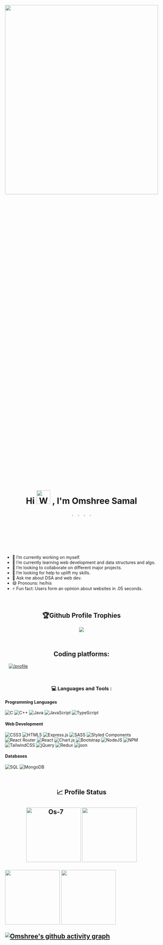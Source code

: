 <img src="https://i.pinimg.com/564x/62/d7/ef/62d7efe0c0f1924192e38e5a1e2ce8f6.jpg" width="100%" height="40%" >

<h1 align="center">Hi <img src="https://raw.githubusercontent.com/nixin72/nixin72/master/wave.gif" 
         alt="Waving hand animated gif"
         height="45"
         width="45" /> , I'm Omshree Samal</h1>  

<p align="center"> 
<a href="www.linkedin.com/in/omshree-samal-5b5425228" target="blank"><img src="https://cdn-icons-png.flaticon.com/512/3536/3536505.png" alt="LinkedIn" width="3%"></a>
<a href="https://www.instagram.com/omshreesamal/" target="blank"><img src="https://cdn-icons-png.flaticon.com/512/2111/2111463.png" alt="Instagram" width="3%"></a>
<a href="https://twitter.com/OmshreeSamal" target="blank"><img src="https://cdn-icons-png.flaticon.com/512/2504/2504947.png" alt="Twitter" width="3%"></a>
<a href="https://t.me/Omshree_samal" target="blank"><img src="https://github.com/Os-7/Os-7/assets/96040535/fec4acd0-6a95-45ec-b734-22ec8bb123e3" alt="Te" width="3%"></a>
</p>
         
- 🔭 I’m currently working on myself.
- 🌱 I’m currently learning web development and data structures and algo.
- 👯 I’m looking to collaborate on different major projects.
- 🤔 I’m looking for help to uplift my skills.
- 💬 Ask me about DSA and web dev.
- 😄 Pronouns: he/his
- ⚡ Fun fact: Users form an opinion about websites in .05 seconds.
<br>
  <h2 align="center">🏆Github Profile Trophies</h2>
<p align="center">
          <img src="https://github-profile-trophy.vercel.app/?username=Os-7&theme=juicyfresh&column=7&margin-w=15&no-frame=true&no-bg=true" />
</p>

<br>
<h2 align="center">Coding platforms:</h2>
<p align="left">
<a href="https://www.codechef.com/users/os_7" target="blank"><img align="center" src="https://img.shields.io/badge/Codechef-%23B92B27.svg?&style=for-the-badge&logo=Codechef&logoColor=white" alt=""  /></a>
<a href="https://www.hackerrank.com/am_omsamal" target="blank"><img align="center" src="https://img.shields.io/badge/-Hackerrank-2EC866?style=for-the-badge&logo=HackerRank&logoColor=white" alt=""  /></a>
<a href="https://leetcode.com/BoyAnonymous/" target="blank"><img align="center" src="https://img.shields.io/badge/-LeetCode-FFA116?style=for-the-badge&logo=LeetCode&logoColor=black" alt=""  /></a>       
<a href="https://auth.geeksforgeeks.org/user/amomsamal/" target="_blank"><img align="center" src="https://img.shields.io/badge/GeeksforGeeks-298D46?style=for-the-badge&logo=geeksforgeeks&logoColor=white" alt="/profile"  /></a>
</p>
<br>
<h3 align="center">💻 Languages and Tools :</h3>

<h4 align="left"> Programming Languages </h4>
<p align="left">
  
  <a align="center">![C](https://img.shields.io/badge/c-%2300599C.svg?style=for-the-badge&logo=c&logoColor=white)</a>
  <a align="center">![C++](https://img.shields.io/badge/c++-%2300599C.svg?style=for-the-badge&logo=c%2B%2B&logoColor=white) </a>
  <a align="center">![Java](https://img.shields.io/badge/java-%23ED8B00.svg?style=for-the-badge&logo=java&logoColor=white)</a>
  <a align="center">![JavaScript](https://img.shields.io/badge/javascript-%23323330.svg?style=for-the-badge&logo=javascript&logoColor=%23F7DF1E)</a>
  <a align="center">![TypeScript](https://img.shields.io/badge/typescript-%23007ACC.svg?style=for-the-badge&logo=typescript&logoColor=white)</a>
</p>

<h4> Web Development </h4>

![CSS3](https://img.shields.io/badge/css3-%231572B6.svg?style=for-the-badge&logo=css3&logoColor=white) ![HTML5](https://img.shields.io/badge/html5-%23E34F26.svg?style=for-the-badge&logo=html5&logoColor=white) ![Express.js](https://img.shields.io/badge/express.js-%23404d59.svg?style=for-the-badge&logo=express&logoColor=%2361DAFB) ![SASS](https://img.shields.io/badge/SASS-hotpink.svg?style=for-the-badge&logo=SASS&logoColor=white) ![Styled Components](https://img.shields.io/badge/styled--components-DB7093?style=for-the-badge&logo=styled-components&logoColor=white) ![React Router](https://img.shields.io/badge/React_Router-CA4245?style=for-the-badge&logo=react-router&logoColor=white) ![React](https://img.shields.io/badge/react-%2320232a.svg?style=for-the-badge&logo=react&logoColor=%2361DAFB) ![Chart.js](https://img.shields.io/badge/chart.js-F5788D.svg?style=for-the-badge&logo=chart.js&logoColor=white)  ![Bootstrap](https://img.shields.io/badge/bootstrap-%23563D7C.svg?style=for-the-badge&logo=bootstrap&logoColor=white) ![NodeJS](https://img.shields.io/badge/node.js-6DA55F?style=for-the-badge&logo=node.js&logoColor=white) ![NPM](https://img.shields.io/badge/NPM-%23000000.svg?style=for-the-badge&logo=npm&logoColor=white) ![TailwindCSS](https://img.shields.io/badge/tailwindcss-%2338B2AC.svg?style=for-the-badge&logo=tailwind-css&logoColor=white) ![jQuery](https://img.shields.io/badge/jquery-%230769AD.svg?style=for-the-badge&logo=jquery&logoColor=white) ![Redux](https://img.shields.io/badge/redux-%23593d88.svg?style=for-the-badge&logo=redux&logoColor=white) ![json](https://img.shields.io/badge/JSON-000000.svg?style=for-the-badge&logo=JSON&logoColor=white)

<h4> Databases </h4>

![SQL](https://img.shields.io/badge/SQL-05e.svg?style=for-the-badge&logo=sqlite&logoColor=white) 
![MongoDB](https://img.shields.io/badge/MongoDB-%234ea94b.svg?style=for-the-badge&logo=mongodb&logoColor=white) 

<br>

<h2 align="center">📈 Profile Status<h2>
<p width="100%" align="center" >
          <img  height="180em" src="https://github-readme-stats.vercel.app/api/top-langs?username=Os-7&show_icons=true&locale=en&layout=compact" alt="Os-7" />
          <img  height="180em" src="https://github-readme-stats.vercel.app/api?username=Os-7&show_icons=true&theme=tokyonight&count_private=true&include_all_commits=true" />
</p>


<img height="180em" src="https://github-profile-summary-cards.vercel.app/api/cards/profile-details?username=Os-7&theme=github_dark" />
<img height="180em" src="https://github-profile-summary-cards.vercel.app/api/cards/stats?username=Os-7&theme=github_dark"/>

[![Omshree's github activity graph](https://github-readme-activity-graph.vercel.app/graph?username=Os-7&bg_color=000000&color=9e4c98&line=9e4c98&point=ff8585&area=true&hide_border=true)](https://github.com/Os-7/github-readme-activity-graph)
